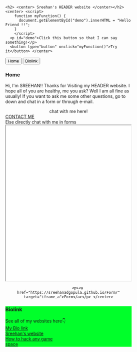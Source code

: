 <html>
<head>
<meta name="viewport" content="width=device-width, initial-scale=1">
<style>
* {box-sizing: border-box}

/* Set height of body and the document to 100% */
body, html {
  height: 100%;
  margin: 0;
  font-family: Arial;
}

/* Style tab links */
.tablink {
  background-color: #555;
  color: white;
  float: left;
  border: none;
  outline: none;
  cursor: pointer;
  padding: 14px 16px;
  font-size: 17px;
  width: 25%;
}

.tablink:hover {
  background-color: #777;
}

/* Style the tab content (and add height:100% for full page content) */
.tabcontent {
  color: white;
  display: none;
  padding: 100px 20px;
  height: 100%;
}

#Home {background-color: rgb(211, 0, 0);}
#Biolink {background-color: rgb(0, 255, 42);}
#Contact {background-color: rgb(5, 5, 131);}
</style>
</head>
<body>

    <h2> <center> Sreehan's HEADER website </center></h2>
    <center> <script>
        function myFunction() {
          document.getElementById("demo").innerHTML = "Hello Friend !!";
        }
        </script>
      <p id="demo">Click this button so that I can say something!</p>
      <button type="button" onclick="myFunction()">Try it</button> </center>
      

<button class="tablink" onclick="openPage('Home', this, 'red')">Home</button>
<button class="tablink" onclick="openPage('Biolink', this, 'green')" id="defaultOpen">Biolink</button>


<div id="Home" class="tabcontent">
  <h3>Home</h3>
  <p>Hi, I'm SREEHAN!! Thanks for Visiting my HEADER website. I hope all of you are healthy, me you ask? Well I am all fine as usually! If you want to ask me some other questions, go to down and chat in a form or through e-mail.</p>
  <center> chat with me here! </center>
            <a class="btn" href="mailto:asreehan@outlook.com">CONTACT ME</a><br>
            Else directly chat with me in forms
            <center> <iframe src="demo_iframe.htm" name="iframe_a" height="500px" width="100%" title="Iframe Example"></iframe>
              
            <p><a href="https://sreehanadgopula.github.io/Form/" target="iframe_a">Form</a></p> </center>
</div>

<div id="Biolink" class="tabcontent">
  <h3>Biolink</h3>
  <p>See all of my websites here👇
      <br>
      <a class="btn" href="https://bio.link/sreehanadigopula" target="_blank">My Bio link</a><br>
      <a class="btn" href="https://sreehanadgopula.github.io/Sreehan-s-website/" target="_blank">Sreehan's website</a><br>
      <a class="btn" href="https://sreehanadgopula.github.io/How-to-hack-any-game/" target="_blank">How to hack any game</a><br>
      <a class="btn" href="https://sreehanadgopula.github.io/SPACE/" target="_blank">space</a><br>
    
<script>
function openPage(pageName,elmnt,color) {
  var i, tabcontent, tablinks;
  tabcontent = document.getElementsByClassName("tabcontent");
  for (i = 0; i < tabcontent.length; i++) {
    tabcontent[i].style.display = "none";
  }
  tablinks = document.getElementsByClassName("tablink");
  for (i = 0; i < tablinks.length; i++) {
    tablinks[i].style.backgroundColor = "";
  }
  document.getElementById(pageName).style.display = "block";
  elmnt.style.backgroundColor = color;
}

// Get the element with id="defaultOpen" and click on it
document.getElementById("defaultOpen").click();
</script>
